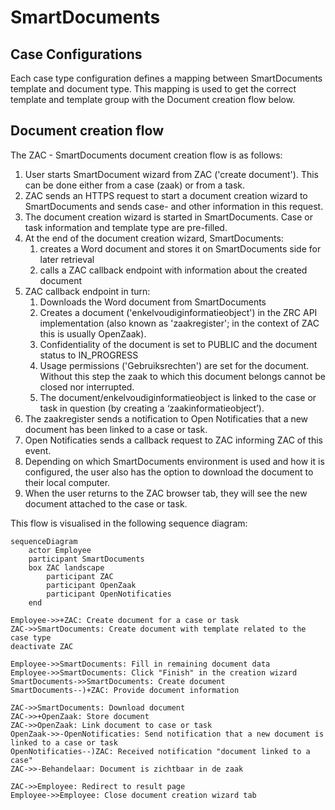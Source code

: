 # SmartDocuments

## Case Configurations 

Each case type configuration defines a mapping between SmartDocuments template and document type. This mapping is used to get the correct template and template group with the Document creation flow below.

## Document creation flow

The ZAC - SmartDocuments document creation flow is as follows:

1. User starts SmartDocument wizard from ZAC ('create document'). This can be done either from a case (zaak) or from a task.
2. ZAC sends an HTTPS request to start a document creation wizard to SmartDocuments and sends case- and other information in this request.
3. The document creation wizard is started in SmartDocuments. Case or task information and template type are pre-filled.
4. At the end of the document creation wizard, SmartDocuments:
   1. creates a Word document and stores it on SmartDocuments side for later retrieval
   2. calls a ZAC callback endpoint with information about the created document
5. ZAC callback endpoint in turn:
   1. Downloads the Word document from SmartDocuments 
   2. Creates a document ('enkelvoudiginformatieobject') in the ZRC API implementation (also known as 'zaakregister'; in the context of ZAC this is usually OpenZaak).
   3. Confidentiality of the document is set to PUBLIC and the document status to IN_PROGRESS
   4. Usage permissions ('Gebruiksrechten') are set for the document. Without this step the zaak to which this document belongs cannot be closed nor interrupted.
   5. The document/enkelvoudiginformatieobject is linked to the case or task in question (by creating a ‘zaakinformatieobject’).
6. The zaakregister sends a notification to Open Notificaties that a new document has been linked to a case or task.
7. Open Notificaties sends a callback request to ZAC informing ZAC of this event.
8. Depending on which SmartDocuments environment is used and how it is configured, the user also has the option to download the document to their local computer.
9. When the user returns to the ZAC browser tab, they will see the new document attached to the case or task.

This flow is visualised in the following sequence diagram:

```mermaid
sequenceDiagram
    actor Employee
    participant SmartDocuments
    box ZAC landscape
        participant ZAC
        participant OpenZaak
        participant OpenNotificaties
    end
    
Employee->>+ZAC: Create document for a case or task
ZAC->>SmartDocuments: Create document with template related to the case type
deactivate ZAC 

Employee->>SmartDocuments: Fill in remaining document data
Employee->>SmartDocuments: Click "Finish" in the creation wizard
SmartDocuments->>SmartDocuments: Create document
SmartDocuments--)+ZAC: Provide document information

ZAC->>SmartDocuments: Download document
ZAC->>+OpenZaak: Store document
ZAC->>OpenZaak: Link document to case or task
OpenZaak->>-OpenNotificaties: Send notification that a new document is linked to a case or task
OpenNotificaties--)ZAC: Received notification "document linked to a case"
ZAC->>-Behandelaar: Document is zichtbaar in de zaak

ZAC->>Employee: Redirect to result page 
Employee->>Employee: Close document creation wizard tab
```

